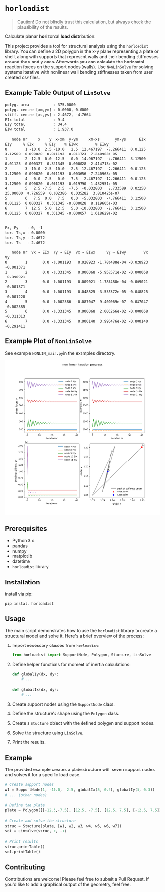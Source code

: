 # `horloadist`

> Caution! Do not blindly trust this calculation, but always check the plausibility of the results.

Calculate planar **hor**izontal **load** **dist**ribution:

This project provides a tool for structural analysis using the `horloadist` library. You can define a 2D polygon in the x-y plane representing a plate or shell, along with supports that represent walls and their bending stiffnesses around the x and y axes. Afterwards you can calculate the horizontal reaction forces on the support nodes (walls). Use `NonLinSolve` for solving systems iterative with nonlinear wall bending stiffnesses taken from user created csv files.

## Example Table Output of `LinSolve`

```
polyg. area           : 375.0000
polyg. centre [xm,ym] : 0.0000, 0.0000 
stiff. centre [xs,ys] : 2.4672, -4.7664
EIx total             : 9.4
EIy total             : 34.4
EIw total             : 1,937.0

   node nr     x    y  x-xm  y-ym     xm-xs       ym-ys      EIx       EIy     % EIx     % EIy    % EIwx        % EIwy
0        1 -10.0  2.5 -10.0   2.5  12.467197  -7.266411  0.01125   3.12500  0.090820  0.001193 -0.011723 -7.240963e-05
1        2 -12.5  0.0 -12.5   0.0  14.967197  -4.766411  3.12500   0.01125  0.000327  0.331345 -0.000028 -2.414713e-02
2        3 -10.0 -2.5 -10.0  -2.5  12.467197  -2.266411  0.01125   3.12500  0.090820  0.001193 -0.003656 -7.240963e-05
3        4   0.0  7.5   0.0   7.5   2.467197 -12.266411  0.01125   3.12500  0.090820  0.001193 -0.019790 -1.432951e-05
4        5   2.5 -7.5   2.5  -7.5  -0.032803   2.733589  0.02250  25.00000  0.726559  0.002386  0.035282  3.810425e-07
5        6   7.5  0.0   7.5   0.0  -5.032803  -4.766411  3.12500   0.01125  0.000327  0.331345 -0.000028  8.119605e-03
6        7  12.5  5.0  12.5   5.0 -10.032803  -9.766411  3.12500   0.01125  0.000327  0.331345 -0.000057  1.618629e-02


Fx, Fy    : 0, -1
tor. Ts,x : 0.0000
tor. Ts,y : 2.4672
tor. Ts   : 2.4672

   node nr  Vx ~ EIx  Vy ~ EIy  Vx ~ EIwx     Vy ~ EIwy        Vx        Vy
0        1       0.0 -0.001193   0.028923 -1.786488e-04 -0.028923 -0.001371
1        2       0.0 -0.331345   0.000068 -5.957571e-02 -0.000068 -0.390921
2        3       0.0 -0.001193   0.009021 -1.786488e-04 -0.009021 -0.001371
3        4       0.0 -0.001193   0.048825 -3.535372e-05 -0.048825 -0.001228
4        5       0.0 -0.002386  -0.087047  9.401069e-07  0.087047 -0.002385
5        6       0.0 -0.331345   0.000068  2.003266e-02 -0.000068 -0.311313
6        7       0.0 -0.331345   0.000140  3.993476e-02 -0.000140 -0.291411
```

## Example Plot of `NonLinSolve`

See example `NONLIN_main.py`in the examples directory.

![non linear example](example_nlsolve.png "non linear convergation process")


## Prerequisites

- Python 3.x
- pandas
- numpy
- matplotlib
- datetime
- `horloadist` library

## Installation

install via pip:
```
pip install horloadist
```


## Usage

The main script demonstrates how to use the `horloadist` library to create a structural model and solve it. Here's a brief overview of the process:

1. Import necessary classes from `horloadist`:
   ```python
   from horloadist import SupportNode, Polygon, Stucture, LinSolve
   ```

2. Define helper functions for moment of inertia calculations:
   ```python
   def globalIy(dx, dy):
       # ...
    
   def globalIx(dx, dy):
       # ...
   ```

3. Create support nodes using the `SupportNode` class.
4. Define the structure's shape using the `Polygon` class.
5. Create a `Stucture` object with the defined polygon and support nodes.
6. Solve the structure using `LinSolve`.
7. Print the results.

## Example

The provided example creates a plate structure with seven support nodes and solves it for a specific load case.

```python
# Create support nodes
w1 = SupportNode(1, -10.0,  2.5, globalIx(5, 0.3), globalIy(5, 0.3))
# ... (other nodes)

# Define the plate
plate = Polygon([[-12.5,-7.5], [12.5, -7.5], [12.5, 7.5], [-12.5, 7.5]])

# Create and solve the structure
struc = Stucture(plate, [w1, w2, w3, w4, w5, w6, w7])
sol = LinSolve(struc, 0, -1)

# Print results
struc.printTable()
sol.printTable()
```

## Contributing

Contributions are welcome! Please feel free to submit a Pull Request. 
If you'd like to add a graphical output of the geometry, feel free.
